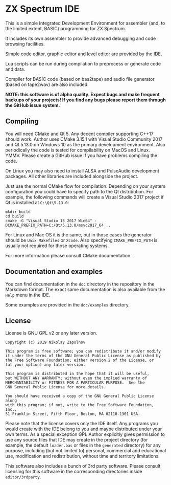 ZX Spectrum IDE
===============

This is a simple Integrated Development Environment for assembler (and, to the limited extent, BASIC)
programming for ZX Spectrum.

It includes its own assembler to provide advanced debugging and code browsing facilities.

Simple code editor, graphic editor and level editor are provided by the IDE.

Lua scripts can be run during compilation to preprocess or generate code and data.

Compiler for BASIC code (based on bas2tape) and audio file generator (based on tape2wav) are also included.

**NOTE: this software is of alpha quality. Expect bugs and make frequent backups of your projects! If you find
any bugs please report them through the GitHub issue system.**

Compiling
---------

You will need CMake and Qt 5. Any decent compiler supporting C++17 should work.
Author uses CMake 3.15.1 with Visual Studio Community 2017 and Qt 5.13.0 on Windows 10 as the primary
development environment. Also periodically the code is tested for compilability on MacOS and Linux. YMMV.
Please create a GitHub issue if you have problems compiling the code.

On Linux you may also need to install ALSA and PulseAudio development packages. All other libraries are
included alongside the project.

Just use the normal CMake flow for compilation. Depending on your system configuration you could have to
specify path to the Qt distribution. For example, the following commands will create a Visual Studio 2017
project if Qt is installed at `C:\Qt\5.13.0`:

```
mkdir build
cd build
cmake -G "Visual Studio 15 2017 Win64" -DCMAKE_PREFIX_PATH=C:/Qt/5.13.0/msvc2017_64 ..
```

For Linux and Mac OS it is the same, but in those cases the generator should be `Unix Makefiles` or `Xcode`.
Also specifying `CMAKE_PREFIX_PATH` is usually not required for those operating systems.

For more information please consult CMake documentation.

Documentation and examples
--------------------------

You can find documentation in the `doc` directory in the repository in the Markdown format. The exact same
documentation is also available from the `Help` menu in the IDE.

Some examples are provided in the `doc/examples` directory.

License
-------

License is GNU GPL v2 or any later version.

    Copyright (c) 2019 Nikolay Zapolnov

    This program is free software; you can redistribute it and/or modify
    it under the terms of the GNU General Public License as published by
    the Free Software Foundation; either version 2 of the License, or
    (at your option) any later version.

    This program is distributed in the hope that it will be useful,
    but WITHOUT ANY WARRANTY; without even the implied warranty of
    MERCHANTABILITY or FITNESS FOR A PARTICULAR PURPOSE.  See the
    GNU General Public License for more details.

    You should have received a copy of the GNU General Public License along
    with this program; if not, write to the Free Software Foundation, Inc.,
    51 Franklin Street, Fifth Floor, Boston, MA 02110-1301 USA.

Please note that the license covers only the IDE itself. Any programs you would create with the IDE belong to you
and maybe distributed under your own terms. As a special exception GPL Author explicitly gives permission to use
any source files that IDE may create in the project directory (for example, the default `loader.bas` or files in
the `generated` directory) for any purpose, including (but not limited to) personal, commercial and educational use,
modification and redistribution, without time and territory limitations.

This software also includes a bunch of 3rd party software. Please consult licensing for this software in the
corresponding directories inside `editor/3rdparty`.
